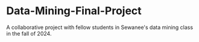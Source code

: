 # Data-Mining-Final-Project
A collaborative project with fellow students in Sewanee's data mining class in the fall of 2024.
